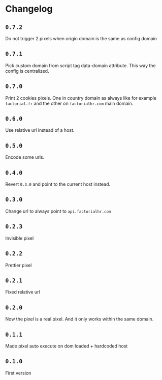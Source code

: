 # Changelog

## `0.7.2`

Do not trigger 2 pixels when origin domain is the same as config domain

## `0.7.1`

Pick custom domain from script tag data-domain attribute. This way the config is centralized.


## `0.7.0`

Print 2 cookies pixels. One in country domain as always like for example `factorial.fr` and the other
on `factorialhr.com` main domain.

## `0.6.0`

Use relative url instead of a host.

## `0.5.0`

Encode some urls.

## `0.4.0`

Revert `0.3.0` and point to the current host instead.

## `0.3.0`

Change url to always point to `api.factorialhr.com`

## `0.2.3`

Invisible pixel

## `0.2.2`

Prettier pixel

## `0.2.1`

Fixed relative url

## `0.2.0`

Now the pixel is a real pixel.
And it only works within the same domain.

## `0.1.1`

Made pixel auto execute on dom loaded + hardcoded host

## `0.1.0`

First version
